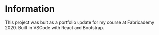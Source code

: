# Information

This project was buit as a portfolio update for my course at Fabricademy 2020. Built in VSCode with React and Bootstrap.
